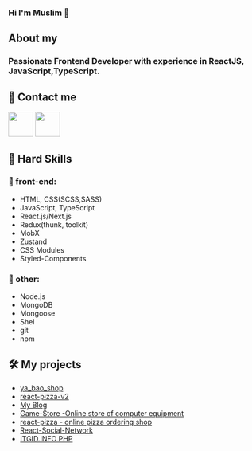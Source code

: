 ### Hi I'm Muslim 👋
## About my
### Passionate Frontend Developer with experience in ReactJS, JavaScript,TypeScript.

## 🔗 Contact me
[<img src="https://image.similarpng.com/thumbnail/2021/01/Telegram-icon-on-transparent-background-PNG.png" width="50">](https://t.me/abusafiia)
[<img src="https://upload.wikimedia.org/wikipedia/commons/thumb/f/f8/LinkedIn_icon_circle.svg/2048px-LinkedIn_icon_circle.svg.png" width="50">](https://www.linkedin.com/feed/)
## 🔨  Hard Skills
### 🚀 front-end:
  - HTML, CSS(SCSS,SASS)
  - JavaScript, TypeScript
  - React.js/Next.js
  - Redux(thunk, toolkit)
  - MobX
  - Zustand
  - CSS Modules
  - Styled-Components
### 💬 other:
  - Node.js
  - MongoDB
  - Mongoose
  - Shel
  - git
  - npm
## 🛠️ My projects
  - [ya_bao_shop](https://github.com/zamukaev/ya_bao_shop)
  - [react-pizza-v2](https://github.com/zamukaev/react-pizza-v2)
  - [My Blog](https://github.com/zamukaev/capstone-project)
  - [Game-Store -Online store of computer equipment](https://github.com/ihopeyoucanfly/gameStore-frontend)
  - [react-pizza - online pizza ordering shop](https://github.com/zamukaev/React-pizza-typescript)
  - [React-Social-Network](https://github.com/zamukaev/React-Social-Network)
  - [ITGID.INFO PHP](http://f9959517.beget.tech/)
 
